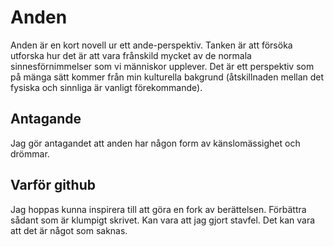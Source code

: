 Anden
=====

Anden är en kort novell ur ett ande-perspektiv. Tanken är att försöka utforska hur det är att vara frånskild mycket av de normala sinnesförnimmelser som vi människor upplever. Det är ett perspektiv som på mänga sätt kommer från min kulturella bakgrund (åtskillnaden mellan det fysiska och sinnliga är vanligt förekommande).

Antagande
---------
Jag gör antagandet att anden har någon form av känslomässighet och drömmar.

Varför github
-------------

Jag hoppas kunna inspirera till att göra en fork av berättelsen. Förbättra sådant som är klumpigt skrivet. Kan vara att jag gjort stavfel. Det kan vara att det är något som saknas.
